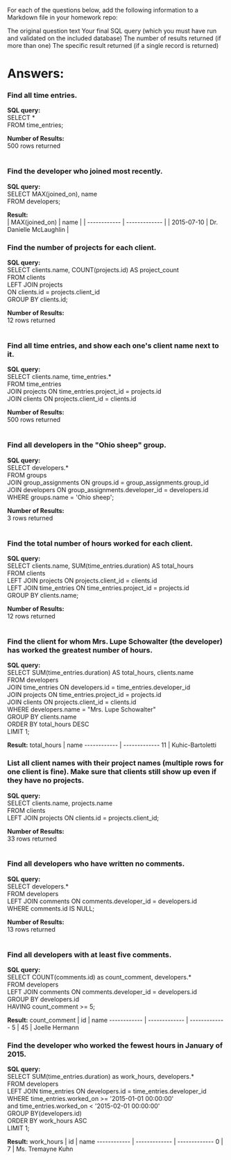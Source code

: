 For each of the questions below, add the following information to a Markdown file in your homework repo:

The original question text
Your final SQL query (which you must have run and validated on the included database)
The number of results returned (if more than one)
The specific result returned (if a single record is returned)

# Answers:

### **Find all time entries.**

**SQL query:**<br>
SELECT *<br>
FROM time_entries;<br>

**Number of Results:**<br>
500 rows returned<br><br>


### **Find the developer who joined most recently.**

**SQL query:**<br>
SELECT MAX(joined_on), name<br>
FROM developers;<br>

**Result:**<br>
| MAX(joined_on) | name |
| ------------ | ------------- |
| 2015-07-10 | Dr. Danielle McLaughlin |
<br>

### **Find the number of projects for each client.**

**SQL query:**<br>
SELECT clients.name, COUNT(projects.id) AS project_count<br>
FROM clients<br>
LEFT JOIN projects<br>
ON clients.id = projects.client_id<br>
GROUP BY clients.id;<br>

**Number of Results:**<br>
12 rows returned<br><br>

### **Find all time entries, and show each one's client name next to it.**
**SQL query:**<br>
SELECT clients.name, time_entries.*<br>
FROM time_entries<br>
JOIN projects ON time_entries.project_id = projects.id<br>
JOIN clients ON projects.client_id = clients.id<br>

**Number of Results:**<br>
500 rows returned<br><br>

### **Find all developers in the "Ohio sheep" group.**

**SQL query:**<br>
SELECT developers.*<br>
FROM groups<br>
JOIN group_assignments ON groups.id = group_assignments.group_id<br>
JOIN developers ON group_assignments.developer_id = developers.id<br>
WHERE groups.name = 'Ohio sheep';<br>

**Number of Results:**<br>
3 rows returned<br><br>

### **Find the total number of hours worked for each client.**

**SQL query:**<br>
SELECT clients.name, SUM(time_entries.duration) AS total_hours<br>
FROM clients<br>
LEFT JOIN projects ON projects.client_id = clients.id <br>
LEFT JOIN  time_entries ON time_entries.project_id = projects.id<br>
GROUP BY clients.name;<br>

**Number of Results:**<br>
12 rows returned<br><br>

### **Find the client for whom Mrs. Lupe Schowalter (the developer) has worked the greatest number of hours.**

**SQL query:**<br>
SELECT SUM(time_entries.duration) AS total_hours, clients.name<br>
FROM developers <br>
JOIN time_entries ON developers.id = time_entries.developer_id <br>
JOIN  projects ON time_entries.project_id = projects.id<br>
JOIN clients ON projects.client_id = clients.id<br>
WHERE developers.name = "Mrs. Lupe Schowalter"<br>
GROUP BY clients.name<br>
ORDER BY total_hours DESC <br>
LIMIT 1;

**Result:**
total_hours | name
------------ | -------------
11 | Kuhic-Bartoletti
<br>

### **List all client names with their project names (multiple rows for one client is fine). Make sure that clients still show up even if they have no projects.**

**SQL query:**<br>
SELECT clients.name, projects.name<br>
FROM clients<br>
LEFT JOIN projects ON clients.id = projects.client_id;<br>

**Number of Results:**<br>
33 rows returned<br><br>

### **Find all developers who have written no comments.**

**SQL query:**<br>
SELECT developers.*<br>
FROM developers<br>
LEFT JOIN comments ON comments.developer_id = developers.id<br>
WHERE comments.id IS NULL;<br>

**Number of Results:**<br>
13 rows returned<br><br>

### **Find all developers with at least five comments.**

**SQL query:**<br>
SELECT COUNT(comments.id) as count_comment, developers.*<br>
FROM developers<br>
LEFT JOIN comments ON comments.developer_id = developers.id<br>
GROUP BY developers.id<br>
HAVING count_comment >= 5;<br>

**Result:**
count_comment | id | name 
------------ | ------------- | ------------- 
5 | 45 | Joelle Hermann
<br>

### **Find the developer who worked the fewest hours in January of 2015.**

**SQL query:**<br>
SELECT SUM(time_entries.duration) as work_hours, developers.*<br>
FROM developers<br>
LEFT JOIN time_entries ON developers.id = time_entries.developer_id<br>
WHERE time_entries.worked_on >= '2015-01-01 00:00:00' <br>
       and time_entries.worked_on < '2015-02-01 00:00:00'<br>
GROUP BY(developers.id)<br>
ORDER BY work_hours ASC<br>
LIMIT 1;<br>

**Result:**
work_hours | id | name 
------------ | ------------- | ------------- 
0 | 7 | Ms. Tremayne Kuhn
<br>



